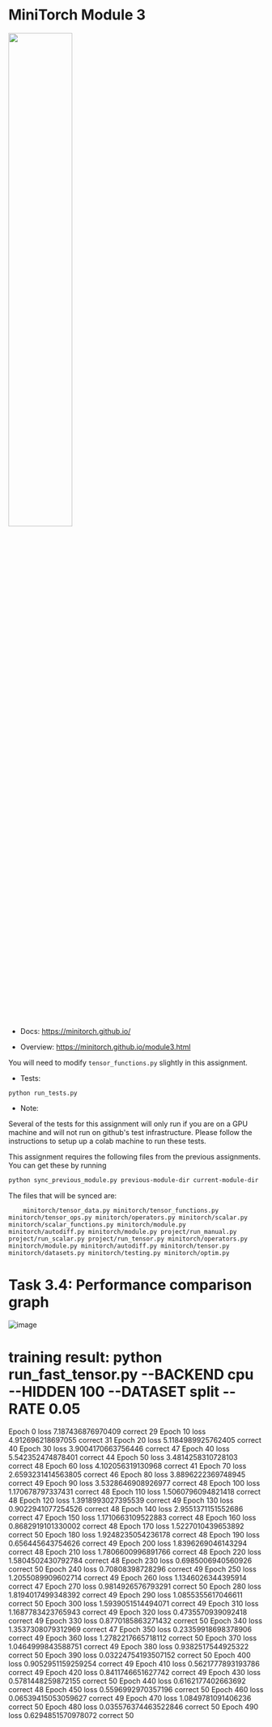 # MiniTorch Module 3

<img src="https://minitorch.github.io/minitorch.svg" width="50%">

* Docs: https://minitorch.github.io/

* Overview: https://minitorch.github.io/module3.html


You will need to modify `tensor_functions.py` slightly in this assignment.

* Tests:

```
python run_tests.py
```

* Note:

Several of the tests for this assignment will only run if you are on a GPU machine and will not
run on github's test infrastructure. Please follow the instructions to setup up a colab machine
to run these tests.

This assignment requires the following files from the previous assignments. You can get these by running

```bash
python sync_previous_module.py previous-module-dir current-module-dir
```

The files that will be synced are:

        minitorch/tensor_data.py minitorch/tensor_functions.py minitorch/tensor_ops.py minitorch/operators.py minitorch/scalar.py minitorch/scalar_functions.py minitorch/module.py minitorch/autodiff.py minitorch/module.py project/run_manual.py project/run_scalar.py project/run_tensor.py minitorch/operators.py minitorch/module.py minitorch/autodiff.py minitorch/tensor.py minitorch/datasets.py minitorch/testing.py minitorch/optim.py



# Task 3.4: Performance comparison graph
![image](https://github.com/user-attachments/assets/df8daf45-549c-44c5-947d-a821fe81d4d0)


# training result: python run_fast_tensor.py --BACKEND cpu --HIDDEN 100 --DATASET split --RATE 0.05
Epoch  0  loss  7.187436876970409 correct 29
Epoch  10  loss  4.912696218697055 correct 31
Epoch  20  loss  5.1184989925762405 correct 40
Epoch  30  loss  3.9004170663756446 correct 47
Epoch  40  loss  5.542352474878401 correct 44
Epoch  50  loss  3.4814258310728103 correct 48
Epoch  60  loss  4.102056319130968 correct 41
Epoch  70  loss  2.6593231414563805 correct 46
Epoch  80  loss  3.8896222369748945 correct 49
Epoch  90  loss  3.5328646908926977 correct 48
Epoch  100  loss  1.170678797337431 correct 48
Epoch  110  loss  1.5060796094821418 correct 48
Epoch  120  loss  1.3918993027395539 correct 49
Epoch  130  loss  0.9022941077254526 correct 48
Epoch  140  loss  2.9551371151552686 correct 47
Epoch  150  loss  1.1710663109522883 correct 48
Epoch  160  loss  0.8682919101330002 correct 48
Epoch  170  loss  1.5227010439653892 correct 50
Epoch  180  loss  1.9248235054236178 correct 48
Epoch  190  loss  0.656445643754626 correct 49
Epoch  200  loss  1.8396269046143294 correct 48
Epoch  210  loss  1.7806600996891766 correct 48
Epoch  220  loss  1.5804502430792784 correct 48
Epoch  230  loss  0.6985006940560926 correct 50
Epoch  240  loss  0.70808398728296 correct 49
Epoch  250  loss  1.2055089909602714 correct 49
Epoch  260  loss  1.1346026344395914 correct 47
Epoch  270  loss  0.9814926576793291 correct 50
Epoch  280  loss  1.8194017499348392 correct 49
Epoch  290  loss  1.0855355617046611 correct 50
Epoch  300  loss  1.5939051514494071 correct 49
Epoch  310  loss  1.1687783423765943 correct 49
Epoch  320  loss  0.4735570939092418 correct 49
Epoch  330  loss  0.8770185863271432 correct 50
Epoch  340  loss  1.3537308079312969 correct 47
Epoch  350  loss  0.23359918698378906 correct 49
Epoch  360  loss  1.2782217665718112 correct 50
Epoch  370  loss  1.0464999843588751 correct 49
Epoch  380  loss  0.9382517544925322 correct 50
Epoch  390  loss  0.03224754193507152 correct 50
Epoch  400  loss  0.9052951159259254 correct 49
Epoch  410  loss  0.5621777893193786 correct 49
Epoch  420  loss  0.8411746651627742 correct 49
Epoch  430  loss  0.5781448259872155 correct 50
Epoch  440  loss  0.6162177402663692 correct 48
Epoch  450  loss  0.5596992970357196 correct 50
Epoch  460  loss  0.06539415053059627 correct 49
Epoch  470  loss  1.0849781091406236 correct 50
Epoch  480  loss  0.035576374463522846 correct 50
Epoch  490  loss  0.6294851570978072 correct 50
